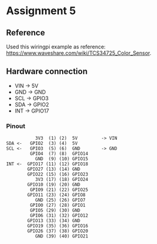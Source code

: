 # Assignment 5 

## Reference

Used this wiringpi example as reference: https://www.waveshare.com/wiki/TCS34725_Color_Sensor.

## Hardware connection

* VIN -> 5V 
* GND -> GND 
* SCL -> GPIO3
* SDA -> GPIO2
* INT -> GPIO17

### Pinout

```
           3V3  (1) (2)  5V         -> VIN
SDA <-   GPIO2  (3) (4)  5V
SCL <-   GPIO3  (5) (6)  GND        -> GND
         GPIO4  (7) (8)  GPIO14
           GND  (9) (10) GPIO15
INT <-  GPIO17 (11) (12) GPIO18
        GPIO27 (13) (14) GND
        GPIO22 (15) (16) GPIO23
           3V3 (17) (18) GPIO24
        GPIO10 (19) (20) GND
         GPIO9 (21) (22) GPIO25
        GPIO11 (23) (24) GPIO8
           GND (25) (26) GPIO7
         GPIO0 (27) (28) GPIO1
         GPIO5 (29) (30) GND
         GPIO6 (31) (32) GPIO12
        GPIO13 (33) (34) GND
        GPIO19 (35) (36) GPIO16
        GPIO26 (37) (38) GPIO20
           GND (39) (40) GPIO21
```
